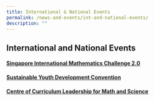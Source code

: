 ```yaml
---
title: International & National Events
permalink: /news-and-events/int-and-national-events/
description: ""
---
```




## International and National Events

#### <a href="/news-and-events/international-and-national-events/sg-international-math-challenge/"> Singapore International Mathematics Challenge 2.0 </a>

#### <a href="https://www.nushsdyc.org/" target="_blank"> Sustainable Youth Development Convention </a>

#### <a href="/math-and-science/centre-of-curriculum-leadership-for-math-and-science/"> Centre of Curriculum Leadership for Math and Science </a>